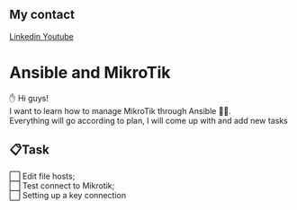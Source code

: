 ## My contact
[Linkedin ](https://www.linkedin.com/in/maksim-parshykov-237583170/)[Youtube](https://www.youtube.com/channel/UC95MA2gH9NG02FbdEIoQyuw)

# Ansible and MikroTik
:raised_hand: Hi guys!    
I want to learn how to manage MikroTik through Ansible :mechanical_arm::wrench:.    
Everything will go according to plan, I will come up with and add new tasks
## :clipboard:Task
:white_large_square: Edit file hosts;    
:white_large_square: Test connect to Mikrotik;    
:white_large_square: Setting up a key connection    
